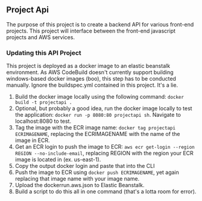 ## Project Api

The purpose of this project is to create a backend API for various front-end projects. This project will interface between the front-end javascript projects and AWS services.

### Updating this API Project

This project is deployed as a docker image to an elastic beanstalk environment. As AWS CodeBuild doesn't currently support building windows-based docker images (boo), this step has to be conducted manually. Ignore the buildspec.yml contained in this project. It's a lie.

1. Build the docker image locally using the following command: `docker build -t projectapi .`
2. Optional, but probably a good idea, run the docker image locally to test the application: `docker run -p 8080:80 projectapi sh`. Navigate to localhost:8080 to test.
3. Tag the image with the ECR image name: `docker tag projectapi ECRIMAGENAME`, replacing the ECRIMAGENAME with the name of the image in ECR.
4. Get an ECR login to push the image to ECR: `aws ecr get-login --region REGION --no-include-email`, replacing REGION with the region your ECR image is located in (ex. us-east-1).
5. Copy the output docker login and paste that into the CLI
6. Push the image to ECR using `docker push ECRIMAGENAME`, yet again replacing that image name with your image name.
7. Upload the dockerrun.aws.json to Elastic Beanstalk.
8. Build a script to do this all in one command (that's a lotta room for error).